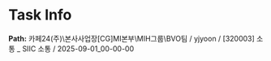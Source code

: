 # Task Info

**Path:** 카페24(주)\본사사업장\[CG]MI본부\MIH그룹\BVO팀 / yjyoon / [320003] 소통 _ SIIC 소통 / 2025-09-01_00-00-00

